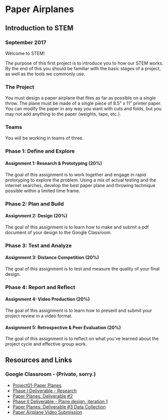 # Paper Airplanes
## Introduction to STEM
### September 2017

Welcome to STEM!

The purpose of this first project is to introduce you to how our STEM works.  By the end of this you should be familiar with the basic stages of a project, as well as the tools we commonly use.
### The Project 
You must design a paper airplane that flies as far as possible on a single throw.  The plane must be made of a single piece of  8.5” x 11” printer paper.  You can modify the paper in any way you want with cuts and folds, but you may not add anything to the paper (weights, tape, etc.). 

### Teams
You will be working in teams of three.

### Phase 1:  Define and Explore
#### Assignment 1:  Research & Prototyping (20%)  
The goal of this assignment is to work together and engage in rapid prototyping to explore the problem.  Using a mix of actual testing and the internet searches, develop the best paper plane and throwing technique possible within a limited time frame.
### Phase 2:  Plan and Build
#### Assignment 2:  Design (20%)
The goal of this assignment is to learn how to make and submit a pdf document of your design to the Google Classroom.
### Phase 3:  Test and Analyze
#### Assignment 3:  Distance Competition (20%)
The goal of this assignment is to test and measure the quality of your final design.
### Phase 4:  Report and Reflect
#### Assignment 4:  Video Production (20%)
The goal of this assignment is to learn how to present and submit your project review in a video format.
#### Assignment 5:  Retrospective & Peer Evaluation (20%)
The goal of this assignment is to reflect on what you’ve learned about the project cycle and effective group work.

## Resources and Links
### Google Classroom - (Private, sorry.)
- [Project01-Paper Planes](https://classroom.google.com/u/0/c/NzQyNjk4NDA2Nlpa/t/NzQ5NTkyODkzNlpa)
- [Phase I Deliverable - Research](https://classroom.google.com/u/0/c/NzQyNjk4NDA2Nlpa/sa/NzUwMDM5ODM3N1pa/submissions/by-status/and-sort-first-name/all)
- [Paper Planes: Deliverable #2](https://classroom.google.com/u/0/c/NzQyNjk4NDA2Nlpa/a/NzU1MjAzODMxMlpa/submissions/by-status/and-sort-first-name/all)
- [Phase II Deliverable - Plane design, iteration 1](https://classroom.google.com/u/0/c/NzQyNjk4NDA2Nlpa/a/NzUxNjMwNzQwNVpa/submissions/by-status/and-sort-first-name/all)
- [Paper Planes: Deliverable #3 Data Collection](https://classroom.google.com/u/0/c/NzQyNjk4NDA2Nlpa/a/NzU1MTM0NTkxMFpa/submissions/by-status/and-sort-first-name/all)
- [Paper Airplane Video Submission](https://classroom.google.com/u/0/c/NzQyNjk4NDA2Nlpa/a/NzYyMDU2OTc2OVpa/submissions/by-status/and-sort-first-name/all)
